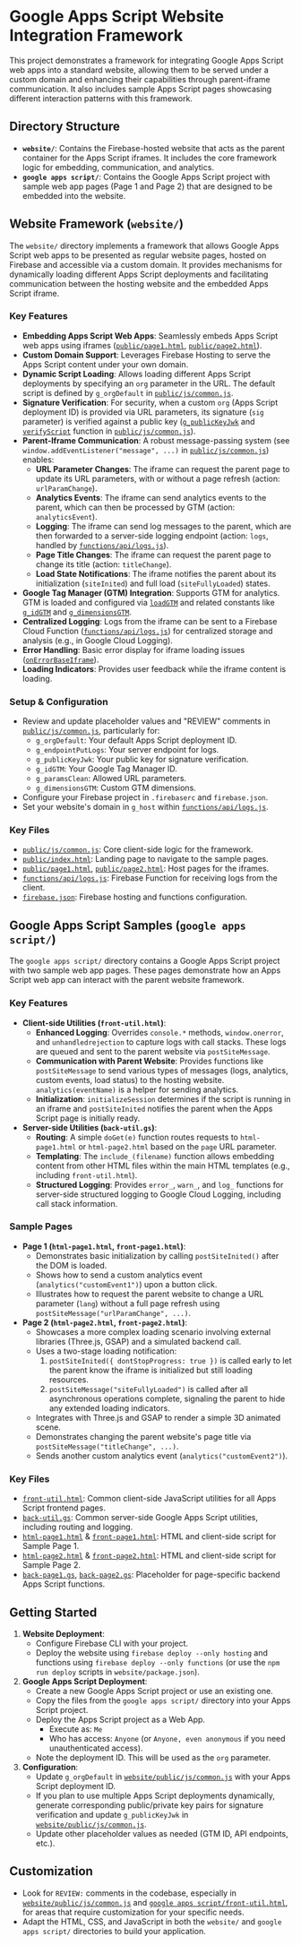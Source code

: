 # Google Apps Script Website Integration Framework

This project demonstrates a framework for integrating Google Apps Script web apps into a standard website, allowing them to be served under a custom domain and enhancing their capabilities through parent-iframe communication. It also includes sample Apps Script pages showcasing different interaction patterns with this framework.

## Directory Structure

-   **`website/`**: Contains the Firebase-hosted website that acts as the parent container for the Apps Script iframes. It includes the core framework logic for embedding, communication, and analytics.
-   **`google apps script/`**: Contains the Google Apps Script project with sample web app pages (Page 1 and Page 2) that are designed to be embedded into the website.

## Website Framework (`website/`)

The `website/` directory implements a framework that allows Google Apps Script web apps to be presented as regular website pages, hosted on Firebase and accessible via a custom domain. It provides mechanisms for dynamically loading different Apps Script deployments and facilitating communication between the hosting website and the embedded Apps Script iframe.

### Key Features

*   **Embedding Apps Script Web Apps**: Seamlessly embeds Apps Script web apps using iframes ([`public/page1.html`](website/public/page1.html), [`public/page2.html`](website/public/page2.html)).
*   **Custom Domain Support**: Leverages Firebase Hosting to serve the Apps Script content under your own domain.
*   **Dynamic Script Loading**: Allows loading different Apps Script deployments by specifying an `org` parameter in the URL. The default script is defined by `g_orgDefault` in [`public/js/common.js`](website/public/js/common.js).
*   **Signature Verification**: For security, when a custom `org` (Apps Script deployment ID) is provided via URL parameters, its signature (`sig` parameter) is verified against a public key ([`g_publicKeyJwk`](website/public/js/common.js) and [`verifyScript`](website/public/js/common.js) function in [`public/js/common.js`](website/public/js/common.js)).
*   **Parent-Iframe Communication**: A robust message-passing system (see `window.addEventListener("message", ...)` in [`public/js/common.js`](website/public/js/common.js)) enables:
    *   **URL Parameter Changes**: The iframe can request the parent page to update its URL parameters, with or without a page refresh (action: `urlParamChange`).
    *   **Analytics Events**: The iframe can send analytics events to the parent, which can then be processed by GTM (action: `analyticsEvent`).
    *   **Logging**: The iframe can send log messages to the parent, which are then forwarded to a server-side logging endpoint (action: `logs`, handled by [`functions/api/logs.js`](website/functions/api/logs.js)).
    *   **Page Title Changes**: The iframe can request the parent page to change its title (action: `titleChange`).
    *   **Load State Notifications**: The iframe notifies the parent about its initialization (`siteInited`) and full load (`siteFullyLoaded`) states.
*   **Google Tag Manager (GTM) Integration**: Supports GTM for analytics. GTM is loaded and configured via [`loadGTM`](website/public/js/common.js) and related constants like [`g_idGTM`](website/public/js/common.js) and [`g_dimensionsGTM`](website/public/js/common.js).
*   **Centralized Logging**: Logs from the iframe can be sent to a Firebase Cloud Function ([`functions/api/logs.js`](website/functions/api/logs.js)) for centralized storage and analysis (e.g., in Google Cloud Logging).
*   **Error Handling**: Basic error display for iframe loading issues ([`onErrorBaseIframe`](website/public/js/common.js)).
*   **Loading Indicators**: Provides user feedback while the iframe content is loading.

### Setup & Configuration

*   Review and update placeholder values and "REVIEW" comments in [`public/js/common.js`](website/public/js/common.js), particularly for:
    *   `g_orgDefault`: Your default Apps Script deployment ID.
    *   `g_endpointPutLogs`: Your server endpoint for logs.
    *   `g_publicKeyJwk`: Your public key for signature verification.
    *   `g_idGTM`: Your Google Tag Manager ID.
    *   `g_paramsClean`: Allowed URL parameters.
    *   `g_dimensionsGTM`: Custom GTM dimensions.
*   Configure your Firebase project in `.firebaserc` and `firebase.json`.
*   Set your website's domain in `g_host` within [`functions/api/logs.js`](website/functions/api/logs.js).

### Key Files

*   [`public/js/common.js`](website/public/js/common.js): Core client-side logic for the framework.
*   [`public/index.html`](website/public/index.html): Landing page to navigate to the sample pages.
*   [`public/page1.html`](website/public/page1.html), [`public/page2.html`](website/public/page2.html): Host pages for the iframes.
*   [`functions/api/logs.js`](website/functions/api/logs.js): Firebase Function for receiving logs from the client.
*   [`firebase.json`](website/firebase.json): Firebase hosting and functions configuration.

## Google Apps Script Samples (`google apps script/`)

The `google apps script/` directory contains a Google Apps Script project with two sample web app pages. These pages demonstrate how an Apps Script web app can interact with the parent website framework.

### Key Features

*   **Client-side Utilities (`front-util.html`)**:
    *   **Enhanced Logging**: Overrides `console.*` methods, `window.onerror`, and `unhandledrejection` to capture logs with call stacks. These logs are queued and sent to the parent website via `postSiteMessage`.
    *   **Communication with Parent Website**: Provides functions like `postSiteMessage` to send various types of messages (logs, analytics, custom events, load status) to the hosting website. `analytics(eventName)` is a helper for sending analytics.
    *   **Initialization**: `initializeSession` determines if the script is running in an iframe and `postSiteInited` notifies the parent when the Apps Script page is initially ready.
*   **Server-side Utilities (`back-util.gs`)**:
    *   **Routing**: A simple `doGet(e)` function routes requests to `html-page1.html` or `html-page2.html` based on the `page` URL parameter.
    *   **Templating**: The `include_(filename)` function allows embedding content from other HTML files within the main HTML templates (e.g., including `front-util.html`).
    *   **Structured Logging**: Provides `error_`, `warn_`, and `log_` functions for server-side structured logging to Google Cloud Logging, including call stack information.

### Sample Pages

*   **Page 1 (`html-page1.html`, `front-page1.html`)**:
    *   Demonstrates basic initialization by calling `postSiteInited()` after the DOM is loaded.
    *   Shows how to send a custom analytics event (`analytics("customEvent1")`) upon a button click.
    *   Illustrates how to request the parent website to change a URL parameter (`lang`) without a full page refresh using `postSiteMessage("urlParamChange", ...)`.
*   **Page 2 (`html-page2.html`, `front-page2.html`)**:
    *   Showcases a more complex loading scenario involving external libraries (Three.js, GSAP) and a simulated backend call.
    *   Uses a two-stage loading notification:
        1.  `postSiteInited({ dontStopProgress: true })` is called early to let the parent know the iframe is initialized but still loading resources.
        2.  `postSiteMessage("siteFullyLoaded")` is called after all asynchronous operations complete, signaling the parent to hide any extended loading indicators.
    *   Integrates with Three.js and GSAP to render a simple 3D animated scene.
    *   Demonstrates changing the parent website's page title via `postSiteMessage("titleChange", ...)`.
    *   Sends another custom analytics event (`analytics("customEvent2")`).

### Key Files

*   [`front-util.html`](google%20apps%20script/front-util.html): Common client-side JavaScript utilities for all Apps Script frontend pages.
*   [`back-util.gs`](google%20apps%20script/back-util.gs): Common server-side Google Apps Script utilities, including routing and logging.
*   [`html-page1.html`](google%20apps%20script/html-page1.html) & [`front-page1.html`](google%20apps%20script/front-page1.html): HTML and client-side script for Sample Page 1.
*   [`html-page2.html`](google%20apps%20script/html-page2.html) & [`front-page2.html`](google%20apps%20script/front-page2.html): HTML and client-side script for Sample Page 2.
*   [`back-page1.gs`](google%20apps%20script/back-page1.gs), [`back-page2.gs`](google%20apps%20script/back-page2.gs): Placeholder for page-specific backend Apps Script functions.

## Getting Started

1.  **Website Deployment**:
    *   Configure Firebase CLI with your project.
    *   Deploy the website using `firebase deploy --only hosting` and functions using `firebase deploy --only functions` (or use the `npm run deploy` scripts in `website/package.json`).
2.  **Google Apps Script Deployment**:
    *   Create a new Google Apps Script project or use an existing one.
    *   Copy the files from the `google apps script/` directory into your Apps Script project.
    *   Deploy the Apps Script project as a Web App.
        *   Execute as: `Me`
        *   Who has access: `Anyone` (or `Anyone, even anonymous` if you need unauthenticated access).
    *   Note the deployment ID. This will be used as the `org` parameter.
3.  **Configuration**:
    *   Update `g_orgDefault` in [`website/public/js/common.js`](website/public/js/common.js) with your Apps Script deployment ID.
    *   If you plan to use multiple Apps Script deployments dynamically, generate corresponding public/private key pairs for signature verification and update `g_publicKeyJwk` in [`website/public/js/common.js`](website/public/js/common.js).
    *   Update other placeholder values as needed (GTM ID, API endpoints, etc.).

## Customization

*   Look for `REVIEW:` comments in the codebase, especially in [`website/public/js/common.js`](website/public/js/common.js) and [`google apps script/front-util.html`](google%20apps%20script/front-util.html), for areas that require customization for your specific needs.
*   Adapt the HTML, CSS, and JavaScript in both the `website/` and `google apps script/` directories to build your application.